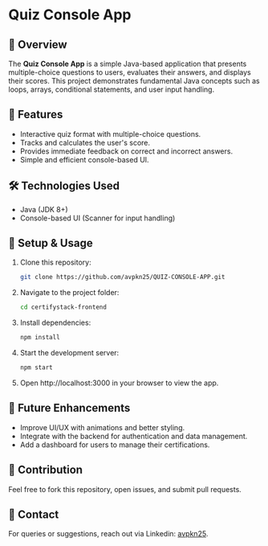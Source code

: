 # Quiz Console App

## 📌 Overview
The **Quiz Console App** is a simple Java-based application that presents multiple-choice questions to users, evaluates their answers, and displays their scores. This project demonstrates fundamental Java concepts such as loops, arrays, conditional statements, and user input handling.

## 🚀 Features
- Interactive quiz format with multiple-choice questions.
- Tracks and calculates the user's score.
- Provides immediate feedback on correct and incorrect answers.
- Simple and efficient console-based UI.

## 🛠 Technologies Used
- Java (JDK 8+)
- Console-based UI (Scanner for input handling)

## 🔧 Setup & Usage
1. Clone this repository:
   ```sh
   git clone https://github.com/avpkn25/QUIZ-CONSOLE-APP.git

2. Navigate to the project folder:

   ```sh
   cd certifystack-frontend

3. Install dependencies:

   ```sh
   npm install

4. Start the development server:

   ```sh
   npm start
   
5. Open http://localhost:3000 in your browser to view the app.

## 🎯 Future Enhancements

- Improve UI/UX with animations and better styling.
- Integrate with the backend for authentication and data management.
- Add a dashboard for users to manage their certifications.

## 🤝 Contribution
Feel free to fork this repository, open issues, and submit pull requests.

## 📩 Contact
For queries or suggestions, reach out via Linkedin: [avpkn25](https://www.linkedin.com/in/avpkn25).
